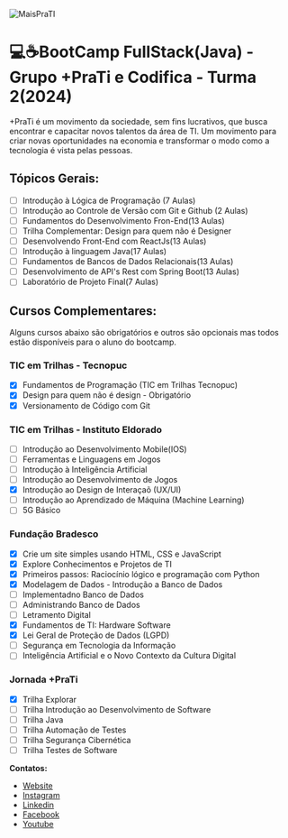 ![MaisPraTI](https://scontent.fmcz3-1.fna.fbcdn.net/v/t39.30808-6/359835635_750955903702118_1296606229060472058_n.png?_nc_cat=100&ccb=1-7&_nc_sid=cc71e4&_nc_eui2=AeHqaSSB3dw0ttEFm6npem_kz5vWmlYUK-PPm9aaVhQr42BkZ35C5JVFn2OdQU-Ky05GaaqWBtsvgK0GetFMSHs0&_nc_ohc=r4SLnv-I7T4Q7kNvgEWOTjB&_nc_ht=scontent.fmcz3-1.fna&oh=00_AYAh8fElR7MJCww5IdUhUakSlldOpzxxsTvWV2uAI59jFg&oe=66AEE039)

# 💻☕BootCamp FullStack(Java) - Grupo +PraTi e Codifica - Turma 2(2024)

+PraTi é um movimento da sociedade, sem fins lucrativos, que busca encontrar e capacitar novos talentos da área de TI. Um movimento para criar novas oportunidades na economia e transformar o modo como a tecnologia é vista pelas pessoas.

## Tópicos Gerais:
- [ ]  Introdução à Lógica de Programação (7 Aulas)
- [ ]  Introdução ao Controle de Versão com Git e Github (2 Aulas)
- [ ]  Fundamentos do Desenvolvimento Fron-End(13 Aulas)
- [ ]  Trilha Complementar: Design para quem não é Designer
- [ ]  Desenvolvendo Front-End com ReactJs(13 Aulas)
- [ ]  Introdução à  linguagem Java(17 Aulas)
- [ ]  Fundamentos de Bancos de Dados Relacionais(13 Aulas)
- [ ]  Desenvolvimento de API's Rest com Spring Boot(13 Aulas)
- [ ]  Laboratório de Projeto Final(7 Aulas)

## Cursos Complementares:
Alguns cursos abaixo são obrigatórios e outros são opcionais mas todos estão disponíveis para o aluno do bootcamp.


### TIC em Trilhas - Tecnopuc
- [x] Fundamentos de Programação (TIC em Trilhas Tecnopuc)
- [x] Design para quem não é design - Obrigatório
- [x] Versionamento de Código com Git
### TIC em Trilhas - Instituto Eldorado
- [ ] Introdução ao Desenvolvimento Mobile(IOS)
- [ ] Ferramentas e Linguagens em Jogos
- [ ] Introdução à Inteligência Artificial
- [ ] Introdução ao Desenvolvimento de Jogos
- [x] Introdução ao Design de Interaçaõ (UX/UI)
- [ ] Introdução ao Aprendizado de Máquina (Machine Learning)
- [ ] 5G Básico
### Fundação Bradesco
- [x] Crie um site simples usando HTML,  CSS e JavaScript
- [x] Explore Conhecimentos e Projetos de TI
- [x] Primeiros passos: Raciocínio lógico e programação com Python
- [x] Modelagem de Dados - Introdução a Banco de Dados
- [ ] Implementadno Banco de Dados
- [ ] Administrando Banco de Dados
- [ ] Letramento Digital
- [x] Fundamentos de TI: Hardware  Software
- [x] Lei Geral de Proteção de Dados (LGPD)
- [ ] Segurança em Tecnologia da Informação
- [ ] Inteligência Artificial e o Novo Contexto da Cultura Digital
### Jornada +PraTi
- [x] Trilha Explorar
- [ ] Trilha Introdução ao Desenvolvimento de Software
- [ ] Trilha Java
- [ ] Trilha Automação de Testes
- [ ] Trilha Segurança Cibernética
- [ ] Trilha Testes de Software

**Contatos:**
- [Website](https://www.maisprati.com.br/)
- [Instagram](https://www.instagram.com/maisprati/)
- [Linkedin](https://www.linkedin.com/company/maisprati/)
- [Facebook](https://www.facebook.com/maispratioficial/)
- [Youtube](https://www.youtube.com/@maispraTI)
